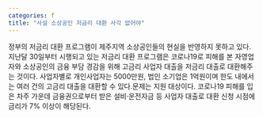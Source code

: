 ```yaml
---
categories: f
title: "사설 소상공인 저금리 대환 사각 없어야"
---
```

정부의 저금리 대환 프로그램이 제주지역 소상공인들의 현실을 반영하지 못하고 있다. 지난달 30일부터 시행되고 있는 저금리 대환 프로그램은 코로나19로 피해를 본 자영업자와 소상공인의 금융 부담 경감을 위해 고금리 사업자 대출을 저금리 대출로 대환해주는 것이다. 사업자별로 개인사업자는 5000만원, 법인 소기업은 1억원이며 한도 내에서는 여러 건의 고금리 대출을 대환할 수 있다.문제는 지원 대상이다. 코로나19 피해를 입은 차주 가운데 금융권으로부터 받은 설비·운전자금 등 사업자 대출로 대환 신청 시점에 금리가 7% 이상이 해당된다.